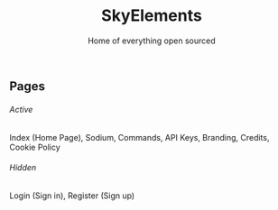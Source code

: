 <p align="center">
    <h1 align="center">SkyElements</h1>
    <p align="center">Home of everything open sourced</p>
</p>
<br/>

## Pages
###### Active
Index (Home Page), Sodium, Commands, API Keys, Branding, Credits, Cookie Policy

###### Hidden
Login (Sign in), Register (Sign up)
